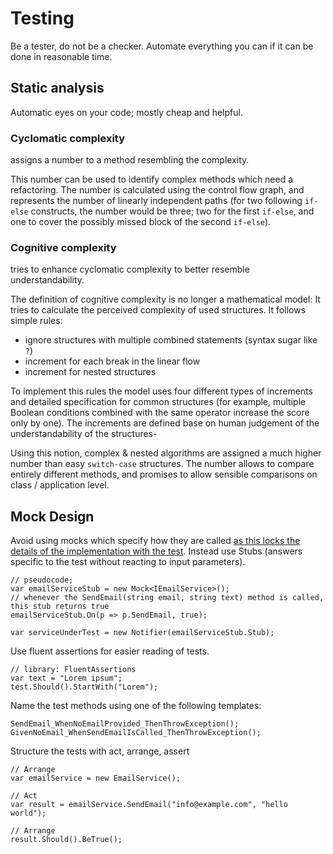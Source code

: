 # Testing

Be a tester, do not be a checker. Automate everything you can if it can be done in reasonable time.

## Static analysis

Automatic eyes on your code; mostly cheap and helpful.

### Cyclomatic complexity

assigns a number to a method resembling the complexity.

This number can be used to identify complex methods which need a refactoring. The number is calculated using the control flow graph, and represents the number of linearly independent paths (for two following `if-else` constructs, the number would be three; two for the first `if-else`, and one to cover the possibly missed block of the second `if-else`).

### Cognitive complexity

tries to enhance cyclomatic complexity to better resemble understandability.

The definition of cognitive complexity is no longer a mathematical model: It tries to calculate the perceived complexity of used structures. It follows simple rules:

- ignore structures with multiple combined statements (syntax sugar like `?`)
- increment for each break in the linear flow
- increment for nested structures

To implement this rules the model uses four different types of increments and detailed specification for common structures (for example, multiple Boolean conditions combined with the same operator increase the score only by one). The increments are defined base on human judgement of the understandability of the structures-

Using this notion, complex & nested algorithms are assigned a much higher number than easy `switch-case` structures. The number allows to compare entirely different methods, and promises to allow sensible comparisons on class / application level.

## Mock Design

Avoid using mocks which specify how they are called [as this locks the details of the implementation with the test](https://martinfowler.com/articles/mocksArentStubs.html). Instead use Stubs (answers specific to the test without reacting to input parameters).

```c-sharp
// pseudocode;
var emailServiceStub = new Mock<IEmailService>();
// whenever the SendEmail(string email, string text) method is called, this stub returns true
emailServiceStub.On(p => p.SendEmail, true); 

var serviceUnderTest = new Notifier(emailServiceStub.Stub);
```

Use fluent assertions for easier reading of tests.

```c-sharp
// library: FluentAssertions
var text = "Lorem ipsum";
test.Should().StartWith("Lorem");
```

Name the test methods using one of the following templates:

```c-sharp
SendEmail_WhenNoEmailProvided_ThenThrowException();
GivenNoEmail_WhenSendEmailIsCalled_ThenThrowException();
```

Structure the tests with act, arrange, assert

```c-sharp
// Arrange
var emailService = new EmailService();

// Act
var result = emailService.SendEmail("info@example.com", "hello world");

// Arrange
result.Should().BeTrue();
```